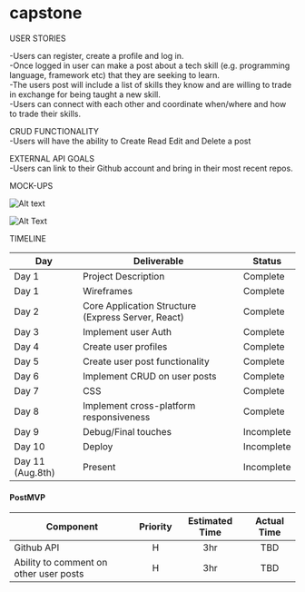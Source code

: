 # capstone


USER STORIES

-Users can register, create a profile and log in.<br>
-Once logged in user can make a post about a tech skill (e.g. programming language, framework etc) that they are seeking to learn. <br>
-The users post will include a list of skills they know and are willing to trade in exchange for being taught a new skill.<br>
-Users can connect with each other and coordinate when/where and how to trade their skills. <br>


CRUD FUNCTIONALITY<br>
-Users will have the ability to Create Read Edit and Delete a post<br>

EXTERNAL API GOALS<br>
-Users can link to their Github account and bring in their most recent repos.<br>

MOCK-UPS<br>



![Alt text](https://imgur.com/SsYa5Ba "Landing-page")

![Alt Text](https://imgur.com/LtEZcpm "Home-page")
<br>

TIMELINE


|  Day | Deliverable | Status
|---|---| ---|
|Day 1| Project Description | Complete
|Day 1| Wireframes  | Complete
|Day 2| Core Application Structure (Express Server, React) | Complete
|Day 3| Implement user Auth | Complete
|Day 4| Create user profiles  | Complete
|Day 5| Create user post functionality | Complete
|Day 6| Implement CRUD on user posts | Complete
|Day 7| CSS | Complete
|Day 8| Implement cross-platform responsiveness | Complete
|Day 9| Debug/Final touches | Incomplete
|Day 10| Deploy | Incomplete
|Day 11 (Aug.8th)| Present | Incomplete


#### PostMVP
| Component | Priority | Estimated Time |  Actual Time |
| --- | :---: |  :---: | :---: | 
| Github API | H | 3hr | TBD |
| Ability to comment on other user posts | H | 3hr | TBD |

